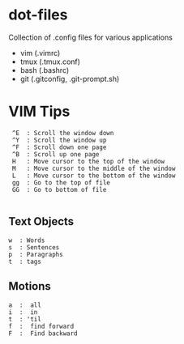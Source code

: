 # dot-files

Collection of .config files for various applications

- vim (.vimrc)
- tmux (.tmux.conf)
- bash (.bashrc)
- git (.gitconfig, .git-prompt.sh)


# VIM Tips
```
 ^E  : Scroll the window down
 ^Y  : Scroll the window up
 ^F  : Scroll down one page
 ^B  : Scroll up one page
 H   : Move cursor to the top of the window
 M   : Move cursor to the middle of the window
 L   : Move cursor to the bottom of the window
 gg  : Go to the top of file
 GG  : Go to bottom of file
 
 ```
 

## Text Objects
 
 ```
 w  : Words
 s  : Sentences
 p  : Paragraphs
 t  : tags
 ```


## Motions
```
a  :  all
i  :  in
t  : 'til
f  :  find forward
F  :  Find backward
